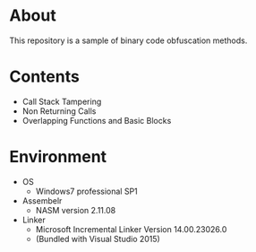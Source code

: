 # About
This repository is a sample of binary code obfuscation methods.

# Contents
- Call Stack Tampering
- Non Returning Calls
- Overlapping Functions and Basic Blocks

# Environment
- OS
  - Windows7 professional SP1
- Assembelr
  - NASM version 2.11.08
- Linker
  - Microsoft Incremental Linker Version 14.00.23026.0
  - (Bundled with Visual Studio 2015)
